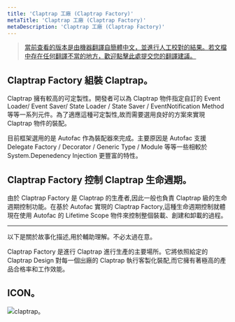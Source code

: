 ```yaml
---
title: 'Claptrap 工廠 (Claptrap Factory)'
metaTitle: 'Claptrap 工廠 (Claptrap Factory)'
metaDescription: 'Claptrap 工廠 (Claptrap Factory)'
---
```


> [當前查看的版本是由機器翻譯自簡體中文，並進行人工校對的結果。若文檔中存在任何翻譯不當的地方，歡迎點擊此處提交您的翻譯建議。](https://crwd.in/newbeclaptrap)

## Claptrap Factory 組裝 Claptrap。

Claptrap 擁有較高的可定製性。開發者可以為 Claptrap 物件指定自訂的 Event Loader/ Event Saver/ State Loader / State Saver / EventNotification Method 等等一系列元件。為了適應這種可定製性,故而需要選用良好的方案來實現 Claptrap 物件的裝配。

目前框架選用的是 Autofac 作為裝配器來完成。主要原因是 Autofac 支援 Delegate Factory / Decorator / Generic Type / Module 等等一些相較於 System.Depenedency Injection 更豐富的特性。

## Claptrap Factory 控制 Claptrap 生命週期。

由於 Claptrap Factory 是 Claptrap 的生產者,因此一般也負責 Claptrap 級的生命週期控制功能。在基於 Autofac 實現的 Claptrap Factory,這種生命週期控制就體現在使用 Autofac 的 Lifetime Scope 物件來控制整個裝載、創建和卸載的過程。

---

以下是關於故事化描述,用於輔助理解。不必太過在意。

Claptrap Factory 是進行 Claptrap 進行生產的主要場所。它將依照給定的 Claptrap Design 對每一個出廠的 Claptrap 執行客製化裝配,而它擁有著極高的產品合格率和工作效能。

## ICON。

![claptrap。](/images/claptrap_icons/claptrap_factory.svg)

